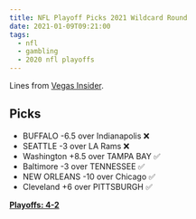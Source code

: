 ```yaml
---
title: NFL Playoff Picks 2021 Wildcard Round
date: 2021-01-09T09:21:00
tags:
  - nfl
  - gambling
  - 2020 nfl playoffs
---
```


Lines from [Vegas Insider](http://www.vegasinsider.com/nfl/matchups/matchups.cfm/week/18/season/2020).

## Picks

- BUFFALO -6.5 over Indianapolis ❌
- SEATTLE -3 over LA Rams ❌
- Washington +8.5 over TAMPA BAY ✅
- Baltimore -3 over TENNESSEE ✅
- NEW ORLEANS -10 over Chicago ✅
- Cleveland +6 over PITTSBURGH ✅

**[Playoffs: 4-2](/tags/2020-nfl-playoffs)**
